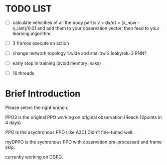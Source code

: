 # TODO LIST

- [ ] calculate velocities of all the body parts: v = dx/dt = (x_now - x_last)/0.01 and add them to your observation vector, then feed to your learning algorithm.
- [ ] 3 frames execute an action
- [ ] change network topology 1.wide and shallow 2.leakyrelu 3.RNN?
- [ ] early stop in training (avoid memory leaks)
- [ ] 16 threads



# Brief Introduction

Please select the right branch.

PPO3 is the original PPO working on original observation.(Reach 12points in 4 days)

PPO is the asychronous PPO (like A3C).Didn't fine-tuned well.

myDPPO is the sychronous PPO with observation pre-processed and frame skip.

currently working on DDPG.

